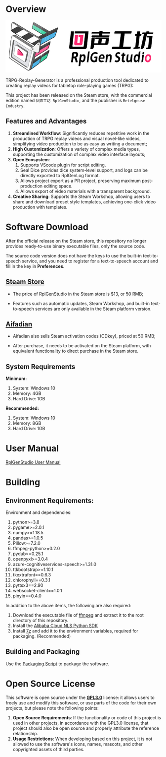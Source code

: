 # Overview

![logo](./doc/logo.png)

TRPG-Replay-Generator is a professional production tool dedicated to creating replay videos for tabletop role-playing games (TRPG):

This project has been released on the Steam store, with the commercial edition named `回声工坊 RplGenStudio`, and the publisher is `Betelgeuse Industry`.

## Features and Advantages

1. **Streamlined Workflow**: Significantly reduces repetitive work in the production of TRPG replay videos and visual novel-like videos, simplifying video production to be as easy as writing a document;
2. **High Customization**: Offers a variety of complex media types, supporting the customization of complex video interface layouts;
3. **Open Ecosystem**:
    1. Supports VScode plugin for script editing.
    2. Seal Dice provides dice system-level support, and logs can be directly exported to RplGenLog format.
    3. Allows project export as a PR project, preserving maximum post-production editing space.
    4. Allows export of video materials with a transparent background.
4. **Creative Sharing**: Supports the Steam Workshop, allowing users to share and download preset style templates, achieving one-click video production with templates.

# Software Download

After the official release on the Steam store, this repository no longer provides ready-to-use binary executable files, only the source code.

The source code version does not have the keys to use the built-in text-to-speech service, and you need to register for a text-to-speech account and fill in the key in **Preferences**.

## [Steam Store](https://store.steampowered.com/app/2550090/_RplGen_Studio/)
- The price of RplGenStudio in the Steam store is $13, or 50 RMB;<p>
- Features such as automatic updates, Steam Workshop, and built-in text-to-speech services are only available in the Steam platform version.<p>

## [Aifadian](https://afdian.net/item/68ed814c7df011eebefc52540025c377)
- Aifadian also sells Steam activation codes (CDkey), priced at 50 RMB;<p>
- After purchase, it needs to be activated on the Steam platform, with equivalent functionality to direct purchase in the Steam store.<p>

## System Requirements
**Minimum:**
1. System: Windows 10
2. Memory: 4GB
3. Hard Drive: 1GB

**Recommended:**
1. System: Windows 10
2. Memory: 8GB
3. Hard Drive: 1GB

# User Manual

[RplGenStudio User Manual](https://www.wolai.com/mJpcu5LUk3cECUjNXfHaqT)

# Building

## Environment Requirements:

Environment and dependencies:

1. python>=3.8
2. pygame>=2.0.1
3. numpy>=1.18.5
4. pandas>=1.0.5
5. Pillow>=7.2.0
6. ffmpeg-python>=0.2.0
7. pydub>=0.25.1
8. openpyxl>=3.0.4
9. azure-cognitiveservices-speech>=1.31.0
10. ttkbootstrap>=1.10.1
11. tkextrafont==0.6.3
12. chlorophyll==0.3.1
13. pyttsx3==2.90
14. websocket-client==1.0.1
15. pinyin==0.4.0

In addition to the above items, the following are also required:

1. Download the executable file of [ffmpeg](https://ffmpeg.org/download.html) and extract it to the root directory of this repository.
2. Install the [Alibaba Cloud NLS Python SDK](https://github.com/aliyun/alibabacloud-nls-python-sdk)
3. Install [7z](https://github.com/sparanoid/7z) and add it to the environment variables, required for packaging. (Recommended)

## Building and Packaging

Use the [Packaging Script](./bulid.ps1) to package the software.

# Open Source License

This software is open source under the [**GPL3.0**](LICENSE.md) license: it allows users to freely use and modify this software, or use parts of the code for their own projects, but please note the following points:
1. **Open Source Requirements**: If the functionality or code of this project is used in other projects, in accordance with the GPL3.0 license, that project should also be open source and properly attribute the reference relationship.
2. **Usage Restrictions**: When developing based on this project, it is not allowed to use the software's icons, names, mascots, and other copyrighted assets of third parties.
